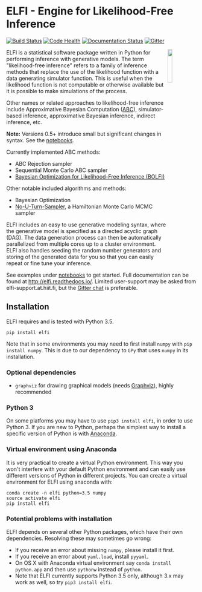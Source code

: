 ELFI - Engine for Likelihood-Free Inference
===========================================

[![Build Status](https://travis-ci.org/elfi-dev/elfi.svg?branch=master)](https://travis-ci.org/elfi-dev/elfi)
[![Code Health](https://landscape.io/github/elfi-dev/elfi/master/landscape.svg?style=flat)](https://landscape.io/github/elfi-dev/elfi/master)
[![Documentation Status](https://readthedocs.org/projects/elfi/badge/?version=latest)](http://elfi.readthedocs.io/en/latest/?badge=latest)
[![Gitter](https://badges.gitter.im/elfi-dev/elfi.svg)](https://gitter.im/elfi-dev/elfi?utm_source=badge&utm_medium=badge&utm_campaign=pr-badge)

<img src="https://cloud.githubusercontent.com/assets/1233418/20178983/6e22ee44-a75c-11e6-8345-5934b55b9dc6.png" width="15%" align="right"></img>

ELFI is a statistical software package written in Python for performing inference with 
generative models. The term "likelihood-free inference" refers to a family of inference
methods that replace the use of the likelihood function with a data generating simulator 
function. This is useful when the likelihood function is not computable or otherwise
available but it is possible to make simulations of the process.

Other names or related approaches to likelihood-free inference include Approximative 
Bayesian Computation ([ABC](https://en.wikipedia.org/wiki/Approximate_Bayesian_computation)), 
simulator-based inference, approximative Bayesian inference, indirect inference, etc. 

**Note:** Versions 0.5+ introduce small but significant changes in syntax. See the [notebooks](https://github.com/elfi-dev/notebooks).

Currently implemented ABC methods:
- ABC Rejection sampler
- Sequential Monte Carlo ABC sampler
- [Bayesian Optimization for Likelihood-Free Inference (BOLFI)](http://jmlr.csail.mit.edu/papers/v17/15-017.html)

Other notable included algorithms and methods:
- Bayesian Optimization
- [No-U-Turn-Sampler](http://jmlr.org/papers/volume15/hoffman14a/hoffman14a.pdf), a Hamiltonian Monte Carlo MCMC sampler

ELFI includes an easy to use generative modeling syntax, where the generative model is 
specified as a directed acyclic graph (DAG). The data generation process can then be 
automatically parallelized from multiple cores up to a cluster environment. ELFI also 
handles seeding the random number generators and storing of the generated data for you so
that you can easily repeat or fine tune your inference.

See examples under [notebooks](https://github.com/elfi-dev/notebooks) to get started. Full
documentation can be found at http://elfi.readthedocs.io/. Limited user-support may be
asked from elfi-support.at.hiit.fi, but the 
[Gitter chat](https://gitter.im/elfi-dev/elfi?utm_source=share-link&utm_medium=link&utm_campaign=share-link) 
is preferable.


Installation
------------

ELFI requires and is tested with Python 3.5.

```
pip install elfi
```

Note that in some environments you may need to first install `numpy` with 
`pip install numpy`. This is due to our dependency to `GPy` that uses `numpy` in its installation.

### Optional dependencies

- `graphviz` for drawing graphical models (needs [Graphviz](http://www.graphviz.org)), highly recommended


### Python 3

On some platforms you may have to use `pip3 install elfi`, in order to use Python 3. 
If you are new to Python, perhaps the simplest way to install a specific version of Python
is with [Anaconda](https://www.continuum.io/downloads).

### Virtual environment using Anaconda

It is very practical to create a virtual Python environment. This way you won't interfere
with your default Python environment and can easily use different versions of Python
in different projects. You can create a virtual environment for ELFI using anaconda with:

```
conda create -n elfi python=3.5 numpy
source activate elfi
pip install elfi
```

### Potential problems with installation

ELFI depends on several other Python packages, which have their own dependencies. 
Resolving these may sometimes go wrong:
- If you receive an error about missing `numpy`, please install it first.
- If you receive an error about `yaml.load`, install `pyyaml`.
- On OS X with Anaconda virtual environment say `conda install python.app` and then use 
`pythonw` instead of `python`.
- Note that ELFI currently supports Python 3.5 only, although 3.x may work as well, 
so try `pip3 install elfi`.
